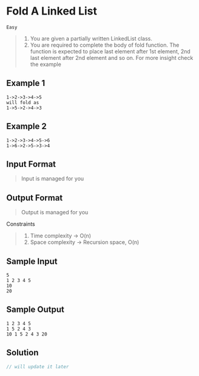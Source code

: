 # Fold A Linked List

`Easy`

> 1. You are given a partially written LinkedList class.
> 2. You are required to complete the body of fold function. The function is expected to place last element after 1st element, 2nd last element after 2nd element and so on. For more insight check the example

## Example 1

```
1->2->3->4->5
will fold as
1->5->2->4->3
```

## Example 2

```
1->2->3->4->5->6
1->6->2->5->3->4
```

## Input Format

> Input is managed for you

## Output Format

> Output is managed for you

Constraints

> 1. Time complexity -> O(n)
> 2. Space complexity -> Recursion space, O(n)

## Sample Input

```
5
1 2 3 4 5
10
20
```

## Sample Output

```
1 2 3 4 5
1 5 2 4 3
10 1 5 2 4 3 20
```

## Solution

```java
// will update it later
```
